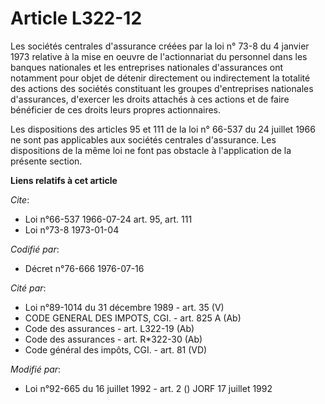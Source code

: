 # Article L322-12

Les sociétés centrales d'assurance créées par la loi n° 73-8 du 4 janvier 1973 relative à la mise en oeuvre de l'actionnariat
du personnel dans les banques nationales et les entreprises nationales d'assurances ont notamment pour objet de détenir
directement ou indirectement la totalité des actions des sociétés constituant les groupes d'entreprises nationales
d'assurances, d'exercer les droits attachés à ces actions et de faire bénéficier de ces droits leurs propres actionnaires.

Les dispositions des articles 95 et 111 de la loi n° 66-537 du 24 juillet 1966 ne sont pas applicables aux sociétés centrales
d'assurance. Les dispositions de la même loi ne font pas obstacle à l'application de la présente section.

**Liens relatifs à cet article**

_Cite_:

  - Loi n°66-537 1966-07-24 art. 95, art. 111
  - Loi n°73-8 1973-01-04

_Codifié par_:

  - Décret n°76-666 1976-07-16

_Cité par_:

  - Loi n°89-1014 du 31 décembre 1989 - art. 35 (V)
  - CODE GENERAL DES IMPOTS, CGI. - art. 825 A (Ab)
  - Code des assurances - art. L322-19 (Ab)
  - Code des assurances - art. R*322-30 (Ab)
  - Code général des impôts, CGI. - art. 81 (VD)

_Modifié par_:

  - Loi n°92-665 du 16 juillet 1992 - art. 2 () JORF 17 juillet 1992
